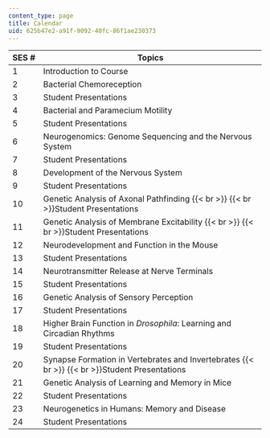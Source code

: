 ```yaml
---
content_type: page
title: Calendar
uid: 625b47e2-a91f-9092-40fc-86f1ae230373
---
```


| SES # | Topics |
| --- | --- |
| 1 | Introduction to Course |
| 2 | Bacterial Chemoreception |
| 3 | Student Presentations |
| 4 | Bacterial and Paramecium Motility |
| 5 | Student Presentations |
| 6 | Neurogenomics: Genome Sequencing and the Nervous System |
| 7 | Student Presentations |
| 8 | Development of the Nervous System |
| 9 | Student Presentations |
| 10 | Genetic Analysis of Axonal Pathfinding  {{< br >}}  {{< br >}}Student Presentations |
| 11 | Genetic Analysis of Membrane Excitability  {{< br >}}  {{< br >}}Student Presentations |
| 12 | Neurodevelopment and Function in the Mouse |
| 13 | Student Presentations |
| 14 | Neurotransmitter Release at Nerve Terminals |
| 15 | Student Presentations |
| 16 | Genetic Analysis of Sensory Perception |
| 17 | Student Presentations |
| 18 | Higher Brain Function in _Drosophila_: Learning and Circadian Rhythms |
| 19 | Student Presentations |
| 20 | Synapse Formation in Vertebrates and Invertebrates  {{< br >}}  {{< br >}}Student Presentations |
| 21 | Genetic Analysis of Learning and Memory in Mice |
| 22 | Student Presentations |
| 23 | Neurogenetics in Humans: Memory and Disease |
| 24 | Student Presentations